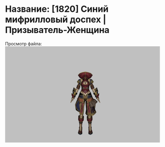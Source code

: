 # Название: [1820] Синий мифрилловый доспех | Призыватель-Женщина

Просмотр файла:
![p090002.png](p090002.png)